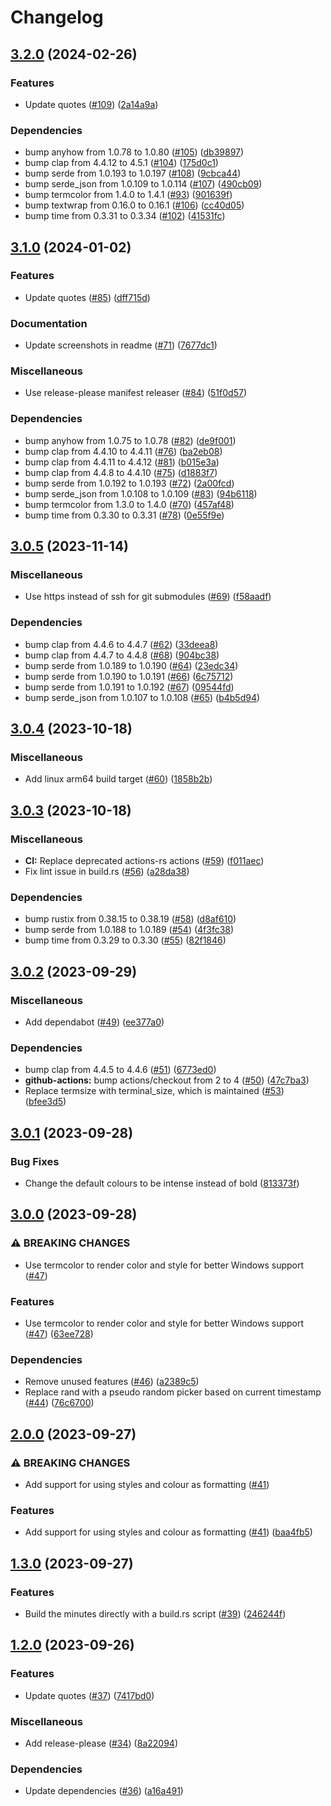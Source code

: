 # Changelog

## [3.2.0](https://github.com/ikornaselur/litime/compare/v3.1.0...v3.2.0) (2024-02-26)


### Features

* Update quotes ([#109](https://github.com/ikornaselur/litime/issues/109)) ([2a14a9a](https://github.com/ikornaselur/litime/commit/2a14a9af7bf4b5219b151fb6f0c64057e35da03a))


### Dependencies

* bump anyhow from 1.0.78 to 1.0.80 ([#105](https://github.com/ikornaselur/litime/issues/105)) ([db39897](https://github.com/ikornaselur/litime/commit/db398978826381749962234b48142c98d6bc98d5))
* bump clap from 4.4.12 to 4.5.1 ([#104](https://github.com/ikornaselur/litime/issues/104)) ([175d0c1](https://github.com/ikornaselur/litime/commit/175d0c1cf7795b850bc37d791d44cd7fdcdc5246))
* bump serde from 1.0.193 to 1.0.197 ([#108](https://github.com/ikornaselur/litime/issues/108)) ([9cbca44](https://github.com/ikornaselur/litime/commit/9cbca44fb0fcd5041fe97277a7c5a76b0b630ab7))
* bump serde_json from 1.0.109 to 1.0.114 ([#107](https://github.com/ikornaselur/litime/issues/107)) ([490cb09](https://github.com/ikornaselur/litime/commit/490cb092105b29f958b1ab3a39addcc384099e77))
* bump termcolor from 1.4.0 to 1.4.1 ([#93](https://github.com/ikornaselur/litime/issues/93)) ([901639f](https://github.com/ikornaselur/litime/commit/901639fba801801ca0c90a0d634cd1cb5170e2fb))
* bump textwrap from 0.16.0 to 0.16.1 ([#106](https://github.com/ikornaselur/litime/issues/106)) ([cc40d05](https://github.com/ikornaselur/litime/commit/cc40d0572877bbbcde7258d1d9537155e5c82a70))
* bump time from 0.3.31 to 0.3.34 ([#102](https://github.com/ikornaselur/litime/issues/102)) ([41531fc](https://github.com/ikornaselur/litime/commit/41531fcf6973e6d3398fb03a83a694c996d34da7))

## [3.1.0](https://github.com/ikornaselur/litime/compare/v3.0.5...v3.1.0) (2024-01-02)


### Features

* Update quotes ([#85](https://github.com/ikornaselur/litime/issues/85)) ([dff715d](https://github.com/ikornaselur/litime/commit/dff715dc8fa539dbbdb2c85f57e1f90cd9a5943f))


### Documentation

* Update screenshots in readme ([#71](https://github.com/ikornaselur/litime/issues/71)) ([7677dc1](https://github.com/ikornaselur/litime/commit/7677dc1d7e5132d246e36c2d3518464db09e35d0))


### Miscellaneous

* Use release-please manifest releaser ([#84](https://github.com/ikornaselur/litime/issues/84)) ([51f0d57](https://github.com/ikornaselur/litime/commit/51f0d5774110b895d10765c1481ab1fdc8e79e4c))


### Dependencies

* bump anyhow from 1.0.75 to 1.0.78 ([#82](https://github.com/ikornaselur/litime/issues/82)) ([de9f001](https://github.com/ikornaselur/litime/commit/de9f0012cae6e59df0a26e892cce287090a0f0e1))
* bump clap from 4.4.10 to 4.4.11 ([#76](https://github.com/ikornaselur/litime/issues/76)) ([ba2eb08](https://github.com/ikornaselur/litime/commit/ba2eb08ea89dd6ce7bb76ffd44afc4f20fbb86c8))
* bump clap from 4.4.11 to 4.4.12 ([#81](https://github.com/ikornaselur/litime/issues/81)) ([b015e3a](https://github.com/ikornaselur/litime/commit/b015e3ab4f9f25cf0f54a7c094b02d53c994f177))
* bump clap from 4.4.8 to 4.4.10 ([#75](https://github.com/ikornaselur/litime/issues/75)) ([d1883f7](https://github.com/ikornaselur/litime/commit/d1883f7b00aa1804b99c0607a0415ccd6e9cfe66))
* bump serde from 1.0.192 to 1.0.193 ([#72](https://github.com/ikornaselur/litime/issues/72)) ([2a00fcd](https://github.com/ikornaselur/litime/commit/2a00fcd584a91dd69f16095226914d2f9bff878b))
* bump serde_json from 1.0.108 to 1.0.109 ([#83](https://github.com/ikornaselur/litime/issues/83)) ([94b6118](https://github.com/ikornaselur/litime/commit/94b61183156b8d9fe6259940dcef46e308715c14))
* bump termcolor from 1.3.0 to 1.4.0 ([#70](https://github.com/ikornaselur/litime/issues/70)) ([457af48](https://github.com/ikornaselur/litime/commit/457af4840911b8b347444d104f0bde0a319eee68))
* bump time from 0.3.30 to 0.3.31 ([#78](https://github.com/ikornaselur/litime/issues/78)) ([0e55f9e](https://github.com/ikornaselur/litime/commit/0e55f9e2e077e9425cb95b75353ed8157f096679))

## [3.0.5](https://github.com/ikornaselur/litime/compare/v3.0.4...v3.0.5) (2023-11-14)


### Miscellaneous

* Use https instead of ssh for git submodules ([#69](https://github.com/ikornaselur/litime/issues/69)) ([f58aadf](https://github.com/ikornaselur/litime/commit/f58aadfffa0237c52a3369aad4cc82aa87005476))


### Dependencies

* bump clap from 4.4.6 to 4.4.7 ([#62](https://github.com/ikornaselur/litime/issues/62)) ([33deea8](https://github.com/ikornaselur/litime/commit/33deea87f7d6d8d2852643a7809b18a270c6b6ac))
* bump clap from 4.4.7 to 4.4.8 ([#68](https://github.com/ikornaselur/litime/issues/68)) ([904bc38](https://github.com/ikornaselur/litime/commit/904bc38c5ae24dab8d263da8fb78303936efc856))
* bump serde from 1.0.189 to 1.0.190 ([#64](https://github.com/ikornaselur/litime/issues/64)) ([23edc34](https://github.com/ikornaselur/litime/commit/23edc34c7a320501d0b3974af4d231d9ebc8e0c4))
* bump serde from 1.0.190 to 1.0.191 ([#66](https://github.com/ikornaselur/litime/issues/66)) ([6c75712](https://github.com/ikornaselur/litime/commit/6c757120690b72843111f5b406559a7bcf37840e))
* bump serde from 1.0.191 to 1.0.192 ([#67](https://github.com/ikornaselur/litime/issues/67)) ([09544fd](https://github.com/ikornaselur/litime/commit/09544fd17e8ed444f4cf2b57d883440d36366402))
* bump serde_json from 1.0.107 to 1.0.108 ([#65](https://github.com/ikornaselur/litime/issues/65)) ([b4b5d94](https://github.com/ikornaselur/litime/commit/b4b5d946555beac62a3def3b258fd226f5145da3))

## [3.0.4](https://github.com/ikornaselur/litime/compare/v3.0.3...v3.0.4) (2023-10-18)


### Miscellaneous

* Add linux arm64 build target ([#60](https://github.com/ikornaselur/litime/issues/60)) ([1858b2b](https://github.com/ikornaselur/litime/commit/1858b2bfe2764986be10ac568b0ca3d1913caad5))

## [3.0.3](https://github.com/ikornaselur/litime/compare/v3.0.2...v3.0.3) (2023-10-18)


### Miscellaneous

* **CI:** Replace deprecated actions-rs actions  ([#59](https://github.com/ikornaselur/litime/issues/59)) ([f011aec](https://github.com/ikornaselur/litime/commit/f011aecaa49f167944895b6d972ba7deb26f44a3))
* Fix lint issue in build.rs ([#56](https://github.com/ikornaselur/litime/issues/56)) ([a28da38](https://github.com/ikornaselur/litime/commit/a28da38fd66f7a002271193d8b50363aaa270d8a))


### Dependencies

* bump rustix from 0.38.15 to 0.38.19 ([#58](https://github.com/ikornaselur/litime/issues/58)) ([d8af610](https://github.com/ikornaselur/litime/commit/d8af610d193b7ef8c909fde2497b69d982b0844a))
* bump serde from 1.0.188 to 1.0.189 ([#54](https://github.com/ikornaselur/litime/issues/54)) ([4f3fc38](https://github.com/ikornaselur/litime/commit/4f3fc38bab857dd787293e096e60f6b35d319dd0))
* bump time from 0.3.29 to 0.3.30 ([#55](https://github.com/ikornaselur/litime/issues/55)) ([82f1846](https://github.com/ikornaselur/litime/commit/82f1846baddaf7b9d42300b733217aa25c1243db))

## [3.0.2](https://github.com/ikornaselur/litime/compare/v3.0.1...v3.0.2) (2023-09-29)


### Miscellaneous

* Add dependabot ([#49](https://github.com/ikornaselur/litime/issues/49)) ([ee377a0](https://github.com/ikornaselur/litime/commit/ee377a0cdc7acf7a9adb0c7c39ad883bb4490cd8))


### Dependencies

* bump clap from 4.4.5 to 4.4.6 ([#51](https://github.com/ikornaselur/litime/issues/51)) ([6773ed0](https://github.com/ikornaselur/litime/commit/6773ed0b65b6e577c78d7a67ba3e1453a3fd1818))
* **github-actions:** bump actions/checkout from 2 to 4 ([#50](https://github.com/ikornaselur/litime/issues/50)) ([47c7ba3](https://github.com/ikornaselur/litime/commit/47c7ba3da9fbf4d57852545793b46a32b1895f24))
* Replace termsize with terminal_size, which is maintained ([#53](https://github.com/ikornaselur/litime/issues/53)) ([bfee3d5](https://github.com/ikornaselur/litime/commit/bfee3d5fb64460a1759605d2b186d61d002a017e))

## [3.0.1](https://github.com/ikornaselur/litime/compare/v3.0.0...v3.0.1) (2023-09-28)


### Bug Fixes

* Change the default colours to be intense instead of bold ([813373f](https://github.com/ikornaselur/litime/commit/813373f81805c5a36ba83e8fc647188c92fb52f9))

## [3.0.0](https://github.com/ikornaselur/litime/compare/v2.0.0...v3.0.0) (2023-09-28)


### ⚠ BREAKING CHANGES

* Use termcolor to render color and style for better Windows support  ([#47](https://github.com/ikornaselur/litime/issues/47))

### Features

* Use termcolor to render color and style for better Windows support  ([#47](https://github.com/ikornaselur/litime/issues/47)) ([63ee728](https://github.com/ikornaselur/litime/commit/63ee728277acbe742ec7df4b2ef750f5c9996313))


### Dependencies

* Remove unused features ([#46](https://github.com/ikornaselur/litime/issues/46)) ([a2389c5](https://github.com/ikornaselur/litime/commit/a2389c5ab2c53a79bb1ed6141ddb5779d2b47751))
* Replace rand with a pseudo random picker based on current timestamp ([#44](https://github.com/ikornaselur/litime/issues/44)) ([76c6700](https://github.com/ikornaselur/litime/commit/76c6700ff59c3ef6d7cfa2528836a493d42edb3e))

## [2.0.0](https://github.com/ikornaselur/litime/compare/v1.3.0...v2.0.0) (2023-09-27)


### ⚠ BREAKING CHANGES

* Add support for using styles and colour as formatting ([#41](https://github.com/ikornaselur/litime/issues/41))

### Features

* Add support for using styles and colour as formatting ([#41](https://github.com/ikornaselur/litime/issues/41)) ([baa4fb5](https://github.com/ikornaselur/litime/commit/baa4fb5e9a4c398a3c2ccc152910e5e8c661a0a5))

## [1.3.0](https://github.com/ikornaselur/litime/compare/v1.2.0...v1.3.0) (2023-09-27)


### Features

* Build the minutes directly with a build.rs script ([#39](https://github.com/ikornaselur/litime/issues/39)) ([246244f](https://github.com/ikornaselur/litime/commit/246244f6b19fa9415bea5a16aa1bb379ec709b11))

## [1.2.0](https://github.com/ikornaselur/litime/compare/1.1.0...v1.2.0) (2023-09-26)


### Features

* Update quotes ([#37](https://github.com/ikornaselur/litime/issues/37)) ([7417bd0](https://github.com/ikornaselur/litime/commit/7417bd0a91da436b491ae6be2578dbf7a99fd712))


### Miscellaneous

* Add release-please ([#34](https://github.com/ikornaselur/litime/issues/34)) ([8a22094](https://github.com/ikornaselur/litime/commit/8a220944ccbaa9a1fabfeda82b64ebea9a011c5c))


### Dependencies

* Update dependencies ([#36](https://github.com/ikornaselur/litime/issues/36)) ([a16a491](https://github.com/ikornaselur/litime/commit/a16a491affda80d290a3608b278283554f539d7e))
